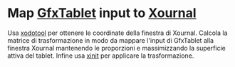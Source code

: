 # Map [GfxTablet](https://github.com/rfc2822/GfxTablet) input to [Xournal](https://xournalpp.github.io/)

Usa [xodotool](https://github.com/jordansissel/xdotool) per ottenere le coordinate della finestra di Xournal.
Calcola la matrice di trasformazione in modo da mappare l'input di GfxTablet alla finestra Xournal mantenendo le proporzioni e massimizzando la superficie attiva del tablet. 
Infine usa [xinit](https://github.com/freedesktop/xorg-xinit) per applicare la trasformazione.
